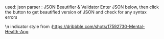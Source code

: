 used: 
	json parser :
JSON Beautifier & Validator
Enter JSON below, then click the button to get beautified version of JSON and check for any syntax errors


\n
indicator style from :https://dribbble.com/shots/17592730-Mental-Health-App
